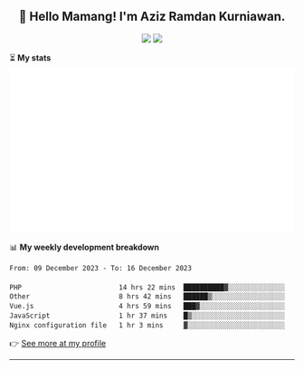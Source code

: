 <h2 align="center">👋 Hello Mamang! I'm Aziz Ramdan Kurniawan.</h2>  
<p align="center">
  <img src="https://komarev.com/ghpvc/?username=azizramdan">
  <img src="https://wakatime.com/badge/user/90056fa0-4c31-4eca-954e-2a3ac05896f9.svg">
</p>
    
⏳ **My stats**  
![](https://raw.githubusercontent.com/azizramdan/github-stats/master/generated/overview.svg#gh-dark-mode-only)

📊 **My weekly development breakdown**
<!--START_SECTION:waka-->

```txt
From: 09 December 2023 - To: 16 December 2023

PHP                        14 hrs 22 mins  ██████████▓░░░░░░░░░░░░░░   42.34 %
Other                      8 hrs 42 mins   ██████▒░░░░░░░░░░░░░░░░░░   25.65 %
Vue.js                     4 hrs 59 mins   ███▓░░░░░░░░░░░░░░░░░░░░░   14.72 %
JavaScript                 1 hr 37 mins    █▒░░░░░░░░░░░░░░░░░░░░░░░   04.78 %
Nginx configuration file   1 hr 3 mins     ▓░░░░░░░░░░░░░░░░░░░░░░░░   03.13 %
```

<!--END_SECTION:waka-->
👉 [See more at my profile](https://wakatime.com/@azizramdan)
***
